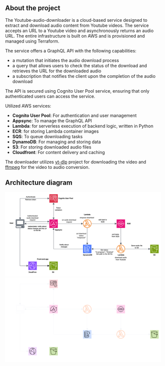 ## About the project

The Youtube-audio-downloader is a cloud-based service designed to extract and download audio content from Youtube videos. The service accepts an URL to a Youtube video and asynchronously returns an audio URL. The entire infrastructure is built on AWS and is provisioned and managed using Terraform. 

The service offers a GraphQL API with the following capabilities:
* a mutation that initiates the audio download process
* a query that allows users to check the status of the download and retrieves the URL for the downloaded audio
* a subscription that notifies the client upon the completion of the audio download

The API is secured using Cognito User Pool service, ensuring that only authenticated users can access the service.

Utilized AWS services:
* **Cognito User Pool**: For authentication and user management
* **Appsync**: To manage the GraphQL API
* **Lambda**: for serverless execution of backend logic, written in Python
* **ECR**: for storing Lambda container images
* **SQS**: To queue downloading tasks
* **DynamoDB**: For managing and storing data
* **S3**: For storing downloaded audio files
* **Cloudfront**: For content delivery and caching

The downloader utilizes [yt-dlp](https://github.com/yt-dlp/yt-dlp) project for downloading the video and [ffmpeg](https://github.com/FFmpeg/FFmpeg) for the video to audio conversion.

## Architecture diagram

![Architecture diagram](doc/diagram-light.svg#gh-light-mode-only)
![Architecture diagram](doc/diagram-dark.svg#gh-dark-mode-only)

